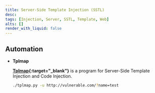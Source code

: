 ```yaml
---
title: Server-Side Template Injection (SSTL)
desc: 
tags: [Injection, Server, SSTL, Template, Web]
alts: []
render_with_liquid: false
---
```


## Automation

- **Tplmap**

    **[Tplmap](https://github.com/epinna/tplmap){:target="_blank"}** is a program for Server-Side Template Injection and Code Injection.

    ```sh
    ./tplmap.py -u http://vulnerable.com/?name=test
    ```
